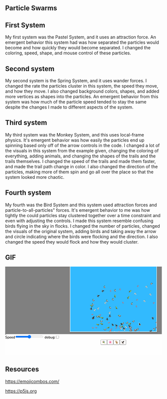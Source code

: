 ## Particle Swarms
## First System

My first system was the Pastel System, and it uses an attraction force. An emergent behavior this system had was how separated the particles would become and how quickly they would become separated. I changed the coloring, speed, shape, and mouse control of these particles.

## Second system

My second system is the Spring System, and it uses wander forces. I changed the rate the particles cluster in this system, the speed they move, and how they move. I also changed background colors, shapes, and added more vertices as shapes into the particles. An emergent behavior from this system was how much of the particle speed tended to stay the same despite the changes I made to different aspects of the system.

## Third system

My third system was the Monkey System, and this uses local-frame physics. It's emergent behavior was how easily the particles end up spinning based only off of the arrow controls in the code. I changed a lot of the visuals in this system from the example given, changing the coloring of everything, adding animals, and changing the shapes of the trails and the trails themselves. I changed the speed of the trails and made them faster, and made the trail path change in color. I also changed the direction of the particles, making more of them spin and go all over the place so that the system looked more chaotic.


## Fourth system
My fourth was the Bird System and this system used attraction forces and particle-to-all-particles" forces. It's emergent behavior to me was how tightly the could particles stay clustered together over a time constraint and even with adjusting the controls. I made this system resemble confusing birds flying in the sky in flocks. I changed the number of particles, changed the visuals of the original system, adding birds and taking away the arrow and circle indicating where the birds were flocking and the direction. I also changed the speed they would flock and how they would cluster.

## GIF
![](https://github.com/catherg/Portfolio/blob/Particle-Swarms-Project/Animation_a4.gif)

## Resources
https://emojicombos.com/

https://p5js.org

